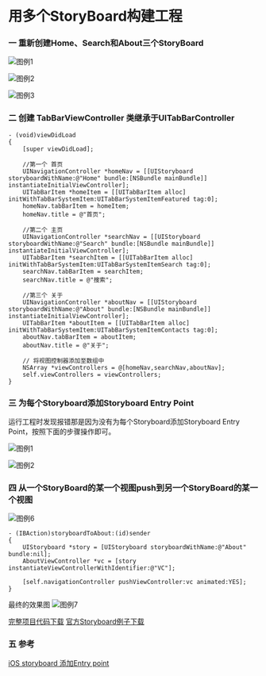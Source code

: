# 用多个StoryBoard构建工程

### 一 重新创建Home、Search和About三个StoryBoard

![图例1](http://blog.zlcode.com/wp-content/uploads/2016/05/more-storyboard-build-project-1.png)

![图例2](http://blog.zlcode.com/wp-content/uploads/2016/05/more-storyboard-build-project-2.png)

![图例3](http://blog.zlcode.com/wp-content/uploads/2016/05/more-storyboard-build-project-3.png)

### 二 创建 TabBarViewController 类继承于UITabBarController

```
- (void)viewDidLoad
{
    [super viewDidLoad];
    
    //第一个 首页
    UINavigationController *homeNav = [[UIStoryboard storyboardWithName:@"Home" bundle:[NSBundle mainBundle]] instantiateInitialViewController];
    UITabBarItem *homeItem = [[UITabBarItem alloc] initWithTabBarSystemItem:UITabBarSystemItemFeatured tag:0];
    homeNav.tabBarItem = homeItem;
    homeNav.title = @"首页";
    
    //第二个 主页
    UINavigationController *searchNav = [[UIStoryboard storyboardWithName:@"Search" bundle:[NSBundle mainBundle]] instantiateInitialViewController];
    UITabBarItem *searchItem = [[UITabBarItem alloc] initWithTabBarSystemItem:UITabBarSystemItemSearch tag:0];
    searchNav.tabBarItem = searchItem;
    searchNav.title = @"搜索";

    //第三个 关于
    UINavigationController *aboutNav = [[UIStoryboard storyboardWithName:@"About" bundle:[NSBundle mainBundle]] instantiateInitialViewController];
    UITabBarItem *aboutItem = [[UITabBarItem alloc] initWithTabBarSystemItem:UITabBarSystemItemContacts tag:0];
    aboutNav.tabBarItem = aboutItem;
    aboutNav.title = @"关于";
    
    // 将视图控制器添加至数组中
    NSArray *viewControllers = @[homeNav,searchNav,aboutNav];
    self.viewControllers = viewControllers;
}

```

### 三 为每个Storyboard添加Storyboard Entry Point

运行工程时发现报错那是因为没有为每个Storyboard添加Storyboard Entry Point，按照下面的步骤操作即可。

![图例1](http://blog.zlcode.com/wp-content/uploads/2016/05/more-storyboard-build-project-4.png)

![图例2](http://blog.zlcode.com/wp-content/uploads/2016/05/more-storyboard-build-project-5.png)

### 四 从一个StoryBoard的某一个视图push到另一个StoryBoard的某一个视图

![图例6](http://blog.zlcode.com/wp-content/uploads/2016/05/more-storyboard-build-project-6.png)


```
- (IBAction)storyboardToAbout:(id)sender
{
    UIStoryboard *story = [UIStoryboard storyboardWithName:@"About" bundle:nil];
    AboutViewController *vc = [story instantiateViewControllerWithIdentifier:@"VC"];
    
    [self.navigationController pushViewController:vc animated:YES];
}

```

最终的效果图
![图例7](http://blog.zlcode.com/wp-content/uploads/2016/05/more-storyboard-build-project-7.png)

[完整项目代码下载](https://github.com/YiQieSuiYuan/StoryboardTips/tree/master/MoreStoryboardBuildProject)
[官方Storyboard例子下载](https://developer.apple.com/library/ios/samplecode/CustomTransitions/Introduction/Intro.html)

### 五 参考

[iOS storyboard 添加Entry point](http://www.07net01.com/2015/07/888152.html)